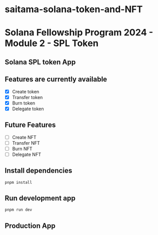 # saitama-solana-token-and-NFT

# Solana Fellowship Program 2024 - Module 2 - SPL Token 

## Solana SPL token App

## Features are currently available 
- [x] Create token 
- [x] Transfer token
- [x] Burn token
- [x] Delegate token 

## Future Features
- [ ] Create NFT
- [ ] Transfer NFT
- [ ] Burn NFT
- [ ] Delegate NFT

## Install dependencies

```bash
pnpm install
```

## Run development app

```bash
pnpm run dev
```

## Production App